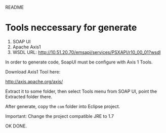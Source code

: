 README

# Tools neccessary for generate

1. SOAP UI
2. Apache Axis1
3. WSDL URL: http://10.51.20.70/emsapi/services/PSXAPI/r10_00_01?wsdl

In order to generate code, SoapUI must be configure with Axis 1 Tools.

Download Axis1 Tool here:

http://axis.apache.org/axis/

Extract it to some folder, then select Tools menu from SOAP UI, point the Extracted folder there.

After generate, copy the `com` folder into Eclipse project.

Important: Change the project compatible JRE to 1.7

OK DONE.